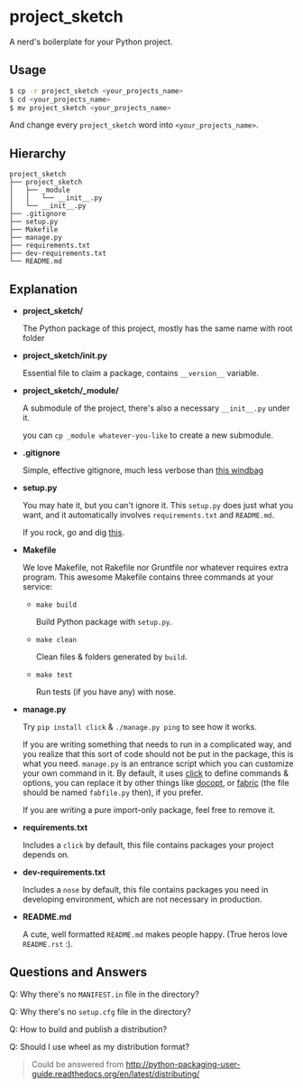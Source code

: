 # project_sketch

A nerd's boilerplate for your Python project.


## Usage

```bash
$ cp -r project_sketch <your_projects_name>
$ cd <your_projects_name>
$ mv project_sketch <your_projects_name>
```

And change every `project_sketch` word into `<your_projects_name>`.


## Hierarchy

```
project_sketch
├── project_sketch
│   ├── _module
│   │   └── __init__.py
│   └── __init__.py
├── .gitignore
├── setup.py
├── Makefile
├── manage.py
├── requirements.txt
├── dev-requirements.txt
└── README.md
```

## Explanation

- **project_sketch/**

  The Python package of this project, mostly has the same name with root folder

- **project_sketch/__init__.py**

  Essential file to claim a package, contains `__version__` variable.

- **project_sketch/_module/**

  A submodule of the project, there's also a necessary `__init__.py` under it.

  you can `cp _module whatever-you-like` to create a new submodule.

- **.gitignore**

  Simple, effective gitignore, much less verbose than
  [this windbag](https://github.com/github/gitignore/blob/master/Python.gitignore)

- **setup.py**

  You may hate it, but you can't ignore it. This `setup.py` does just what you want,
  and it automatically involves `requirements.txt` and `README.md`.

  If you rock, go and dig [this](https://pinboard.in/u:reorx/t:python/t:packaging).

- **Makefile**

  We love Makefile, not Rakefile nor Gruntfile nor whatever requires extra program.
  This awesome Makefile contains three commands at your service:

  * `make build`

    Build Python package with `setup.py`.

  * `make clean`

    Clean files & folders generated by `build`.

  * `make test`

    Run tests (if you have any) with nose.

- **manage.py**

  Try `pip install click` & `./manage.py ping` to see how it works.

  If you are writing something that needs to run in a complicated way,
  and you realize that this sort of code should not be put in the package,
  this is what you need. `manage.py` is an entrance script which you can customize
  your own command in it. By default, it uses [click](http://click.pocoo.org/3/)
  to define commands & options, you can replace it by other things like
  [docopt](http://docopt.org/), or [fabric](http://www.fabfile.org/)
  (the file should be named `fabfile.py` then), if you prefer.

  If you are writing a pure import-only package, feel free to remove it.

- **requirements.txt**

  Includes a `click` by default, this file contains packages your project depends on.

- **dev-requirements.txt**

  Includes a `nose` by default, this file contains packages you need in developing environment,
  which are not necessary in production.

- **README.md**

  A cute, well formatted `README.md` makes people happy.
  (True heros love `README.rst` :).


## Questions and Answers

Q: Why there's no `MANIFEST.in` file in the directory?

Q: Why there's no `setup.cfg` file in the directory?

Q: How to build and publish a distribution?

Q: Should I use wheel as my distribution format?

> Could be answered from http://python-packaging-user-guide.readthedocs.org/en/latest/distributing/
